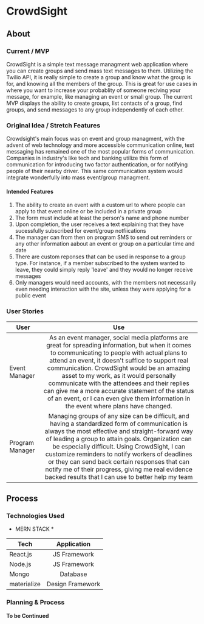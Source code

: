 # CrowdSight


## About

### Current / MVP 
CrowdSight is a simple text message managment web application where you can create groups and send mass text messages to them. Utilizing the Twilio API, it is really simple to create a group and know what the group is for, and knowing all the members of the group. This is great for use cases in where you want to increase your probablity of someone reciving your message, for example, like managing an event or small group. The current MVP displays the ability to create groups, list contacts of a group, find groups, and send messages to any group independently of each other.

### Original Idea / Stretch Features 
Crowdsight's main focus was on event and group managment, with the advent of web technology and more accessible communication online, text messaging has remained one of the most popular forms of communication. Companies in industry's like tech and banking utilize this form of communication for introducing two factor authentication, or for notifying people of their nearby driver. This same communication system would integrate wonderfully into mass event/group managment. 

#### Intended Features
1.	The ability to create an event with a custom url to where people can apply to that event online or be included in a private group
2.	The form must include at least the person's name and phone number
3.	Upon completion, the user receives a text explaining that they have sucessfully subscribed for event/group notfiications
4.	The manager can from then on program SMS to send out reminders or any other information aabout an event or group on a particular time and date
5.	There are custom reponses that can be used in response to a group type. For instance, if a member subscribed to the system wanted to leave, 	they could simply reply 'leave' and they would no longer receive messages
6.	Only managers would need accounts, with the members not necessarily even needing interaction with the site, unless they were applying for a 	public event



### User Stories

| User        | Use  |        
| ------------|:------------:|
| Event Manager   | As an event manager, social media platforms are great for spreading information, but when it comes to communicating to people with actual plans to attend an event, it doesn't suffice to support real communication. CrowdSight would be an amazing asset to my work, as it would personally communicate with the attendees and their replies can give me a more accurate statement of the status of an event, or I can even give them information in the event where plans have changed. |
| Program Manager | Managing groups of any size can be difficult, and having a standardized form of communication is always the most effective and straight-forward way of leading a group to attain goals. Organization can be especially difficult. Using CrowdSight, I can customize reminders to notify workers of deadlines or they can send back certain responses that can notify me of their progress, giving me real evidence backed results that I can use to better help my team 




## Process

### Technologies Used

* MERN STACK *

| Tech        | Application  |        
| ------------|:------------:|
| React.js    | JS Framework    |
| Node.js     | JS Framework    |
| Mongo       | Database        |  
| materialize | Design Framework|


### Planning & Process

**To be Continued**


